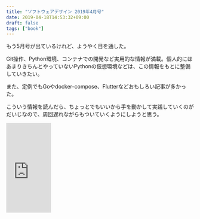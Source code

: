 ```yaml
---
title: "ソフトウェアデザイン 2019年4月号"
date: 2019-04-18T14:53:32+09:00
draft: false
tags: ["book"]
---
```

もう5月号が出ているけれど、ようやく目を通した。
<!--more-->

Git操作、Python環境、コンテナでの開発など実用的な情報が満載。個人的にはあまりきちんとやっていないPythonの仮想環境などは、この情報をもとに整備していきたい。

また、定例でもGoやdocker-compose、Flutterなどおもしろい記事が多かった。

こういう情報を読んだら、ちょっとでもいいから手を動かして実践していくのがだいじなので、周回遅れながらもついていくようにしようと思う。

<iframe style="width:120px;height:240px;" marginwidth="0" marginheight="0" scrolling="no" frameborder="0" src="https://rcm-fe.amazon-adsystem.com/e/cm?ref=tf_til&t=ymraintree03-22&m=amazon&o=9&p=8&l=as1&IS1=1&detail=1&asins=B07NRKG7TV&linkId=a37c57e63c6aa2cf924f6af4c0f46b1c&bc1=FFFFFF&lt1=_top&fc1=333333&lc1=0066C0&bg1=FFFFFF&f=ifr">
    </iframe>